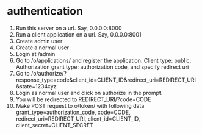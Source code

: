 # authentication

1. Run this server on a url. Say, 0.0.0.0:8000
2. Run a client application on a url. Say, 0.0.0.0:8001
3. Create admin user
4. Create a normal user
5. Login at /admin
6. Go to /o/applications/ and register the application. Client type: public, Authorization grant type: authorization code, and specify redirect uri
7. Go to /o/authorize/?response_type=code&client_id=CLIENT_ID&redirect_uri=REDIRECT_URI&state=1234xyz
8. Login as normal user and click on authorize in the prompt.
9. You will be redirected to REDIRECT_URI/?code=CODE
10. Make POST request to o/token/ with following data grant_type=authorization_code, code=CODE, redirect_uri=REDIRECT_URI, client_id=CLIENT_ID, client_secret=CLIENT_SECRET 
